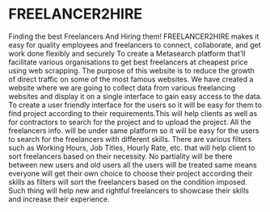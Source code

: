 # FREELANCER2HIRE
Finding the best Freelancers And Hiring them!
	FREELANCER2HIRE makes it easy for quality employees and freelancers to connect, collaborate, and get work done flexibly and securely
	To create a Metasearch platform that’ll facilitate various organisations to get best freelancers at cheapest price using web scrapping.
The purpose of this website is to reduce the growth of direct traffic on some of the most famous websites.
We have created a website where we are going to collect data from various freelancing websites and display it on a single interface to gain easy access to the data.
To create a user friendly interface for the users so it will be easy for them to find project according to their requirements.This will help clients as well as for contractors to search for the project and to upload the project.
All the freelancers info. will be under same platform so it will be easy for the users to search for the freelancers with different skills. There are various filters such as Working Hours, Job Titles, Hourly Rate, etc. that will help client to sort freelancers based on their necessity.
No partiality will be there between new users and old users all the users will be treated same means everyone will get their own choice to choose their project according their skills as filters will sort the freelancers based on the condition imposed. 
Such thing will help new and rightful freelancers to showcase their skills and increase their experience.

